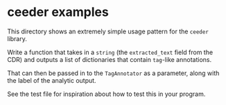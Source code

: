 # ceeder examples

This directory shows an extremely simple usage pattern for the `ceeder`
library.

Write a function that takes in a `string` (the `extracted_text` field from the CDR)
and outputs a list of dictionaries that contain `tag`-like annotations.

That can then be passed in to the `TagAnnotator` as a parameter,
along with the label of the analytic output.

See the test file for inspiration about how to test this in your program.

